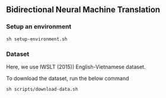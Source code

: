 ## Bidirectional Neural Machine Translation

### Setup an environment

```
sh setup-environment.sh
```

### Dataset

Here, we use IWSLT (2015)) English-Vietnamese dataset.

To download the dataset, run the below command 

```
sh scripts/download-data.sh
```